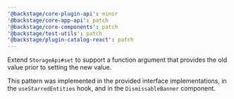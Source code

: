```yaml
---
'@backstage/core-plugin-api': minor
'@backstage/core-app-api': patch
'@backstage/core-components': patch
'@backstage/test-utils': patch
'@backstage/plugin-catalog-react': patch
---
```


Extend `StorageApi#set` to support a function argument that provides the old value prior to setting the new value.

This pattern was implemented in the provided interface implementations, in the `useStarredEntities` hook, and in the `DismissableBanner` component.
